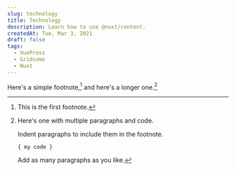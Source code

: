 ```yaml
---
slug: technology
title: Technology
description: Learn how to use @nuxt/content.
createdAt: Tue, Mar 3, 2021
draft: false
tags:
  - VuePress
  - Gridsome
  - Nuxt
---
```


Here's a simple footnote,[^1] and here's a longer one.[^bignote]

[^1]: This is the first footnote.

[^bignote]: Here's one with multiple paragraphs and code.

    Indent paragraphs to include them in the footnote.

    `{ my code }`

    Add as many paragraphs as you like.
